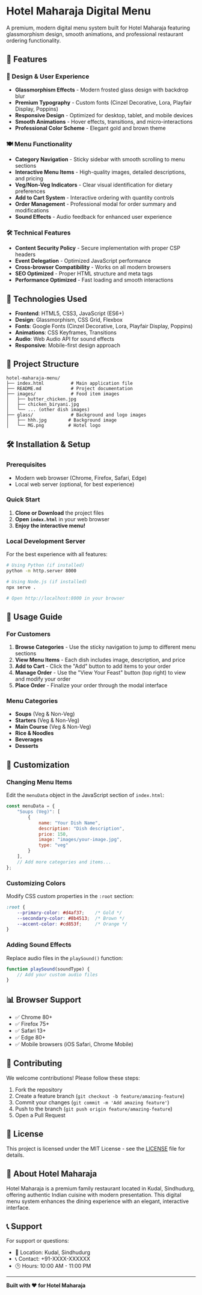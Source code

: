 # Hotel Maharaja Digital Menu

A premium, modern digital menu system built for Hotel Maharaja featuring glassmorphism design, smooth animations, and professional restaurant ordering functionality.

## 🌟 Features

### 🎨 Design & User Experience
- **Glassmorphism Effects** - Modern frosted glass design with backdrop blur
- **Premium Typography** - Custom fonts (Cinzel Decorative, Lora, Playfair Display, Poppins)
- **Responsive Design** - Optimized for desktop, tablet, and mobile devices
- **Smooth Animations** - Hover effects, transitions, and micro-interactions
- **Professional Color Scheme** - Elegant gold and brown theme

### 🍽️ Menu Functionality
- **Category Navigation** - Sticky sidebar with smooth scrolling to menu sections
- **Interactive Menu Items** - High-quality images, detailed descriptions, and pricing
- **Veg/Non-Veg Indicators** - Clear visual identification for dietary preferences
- **Add to Cart System** - Interactive ordering with quantity controls
- **Order Management** - Professional modal for order summary and modifications
- **Sound Effects** - Audio feedback for enhanced user experience

### 🛠️ Technical Features
- **Content Security Policy** - Secure implementation with proper CSP headers
- **Event Delegation** - Optimized JavaScript performance
- **Cross-browser Compatibility** - Works on all modern browsers
- **SEO Optimized** - Proper HTML structure and meta tags
- **Performance Optimized** - Fast loading and smooth interactions

## 🚀 Technologies Used

- **Frontend**: HTML5, CSS3, JavaScript (ES6+)
- **Design**: Glassmorphism, CSS Grid, Flexbox
- **Fonts**: Google Fonts (Cinzel Decorative, Lora, Playfair Display, Poppins)
- **Animations**: CSS Keyframes, Transitions
- **Audio**: Web Audio API for sound effects
- **Responsive**: Mobile-first design approach

## 📁 Project Structure

```
hotel-maharaja-menu/
├── index.html          # Main application file
├── README.md           # Project documentation
├── images/             # Food item images
│   ├── butter_chicken.jpg
│   ├── chicken_biryani.jpg
│   └── ... (other dish images)
├── glass/              # Background and logo images
│   ├── hhh.jpg        # Background image
│   └── MG.png         # Hotel logo
```

## 🛠️ Installation & Setup

### Prerequisites
- Modern web browser (Chrome, Firefox, Safari, Edge)
- Local web server (optional, for best experience)

### Quick Start
1. **Clone or Download** the project files
2. **Open `index.html`** in your web browser
3. **Enjoy the interactive menu!**

### Local Development Server
For the best experience with all features:

```bash
# Using Python (if installed)
python -m http.server 8000

# Using Node.js (if installed)
npx serve .

# Open http://localhost:8000 in your browser
```

## 📱 Usage Guide

### For Customers
1. **Browse Categories** - Use the sticky navigation to jump to different menu sections
2. **View Menu Items** - Each dish includes image, description, and price
3. **Add to Cart** - Click the "Add" button to add items to your order
4. **Manage Order** - Use the "View Your Feast" button (top right) to view and modify your order
5. **Place Order** - Finalize your order through the modal interface

### Menu Categories
- **Soups** (Veg & Non-Veg)
- **Starters** (Veg & Non-Veg)
- **Main Course** (Veg & Non-Veg)
- **Rice & Noodles**
- **Beverages**
- **Desserts**

## 🎨 Customization

### Changing Menu Items
Edit the `menuData` object in the JavaScript section of `index.html`:

```javascript
const menuData = {
    "Soups (Veg)": [
        {
            name: "Your Dish Name",
            description: "Dish description",
            price: 150,
            image: "images/your-image.jpg",
            type: "veg"
        }
    ],
    // Add more categories and items...
};
```

### Customizing Colors
Modify CSS custom properties in the `:root` section:

```css
:root {
    --primary-color: #d4af37;    /* Gold */
    --secondary-color: #8b4513;  /* Brown */
    --accent-color: #cd853f;     /* Orange */
}
```

### Adding Sound Effects
Replace audio files in the `playSound()` function:

```javascript
function playSound(soundType) {
    // Add your custom audio files
}
```

## 📊 Browser Support

- ✅ Chrome 80+
- ✅ Firefox 75+
- ✅ Safari 13+
- ✅ Edge 80+
- ✅ Mobile browsers (iOS Safari, Chrome Mobile)

## 🤝 Contributing

We welcome contributions! Please follow these steps:

1. Fork the repository
2. Create a feature branch (`git checkout -b feature/amazing-feature`)
3. Commit your changes (`git commit -m 'Add amazing feature'`)
4. Push to the branch (`git push origin feature/amazing-feature`)
5. Open a Pull Request

## 📝 License

This project is licensed under the MIT License - see the [LICENSE](LICENSE) file for details.

## 🏨 About Hotel Maharaja

Hotel Maharaja is a premium family restaurant located in Kudal, Sindhudurg, offering authentic Indian cuisine with modern presentation. This digital menu system enhances the dining experience with an elegant, interactive interface.

## 📞 Support

For support or questions:
- 📍 Location: Kudal, Sindhudurg
- 📞 Contact: +91-XXXX-XXXXXX
- 🕒 Hours: 10:00 AM - 11:00 PM

---

**Built with ❤️ for Hotel Maharaja**
